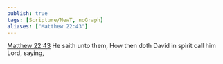 ```yaml
---
publish: true
tags: [Scripture/NewT, noGraph]
aliases: ["Matthew 22:43"]
---
```

[Matthew 22:43](https://churchofjesuschrist.org/study/scriptures/nt/matt/22?lang=eng&id=p43#p43) He saith unto them, How then doth David in spirit call him Lord, saying,
